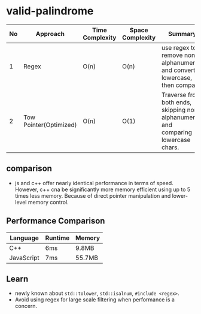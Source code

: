 # valid-palindrome

| No  | Approach               | Time Complexity | Space Complexity | Summary                                                                            |
| --- | ---------------------- | --------------- | ---------------- | ---------------------------------------------------------------------------------- |
| 1   | Regex                  | O(n)            | O(n)             | use regex to remove non-alphanumerics and convert to lowercase, then compare.      |
| 2   | Tow Pointer(Optimized) | O(n)            | O(1)             | Traverse from both ends, skipping non-alphanumerics and comparing lowercase chars. |

## comparison

- js and c++ offer nearly identical performance in terms of speed. However, c++ cna be significantly more memory efficient using up to 5 times less memory. Because of direct pointer manipulation and lower-level memory control.

## Performance Comparison

| Language   | Runtime | Memory |
| ---------- | ------- | ------ |
| C++        | 6ms     | 9.8MB  |
| JavaScript | 7ms     | 55.7MB |

## Learn

- newly known about `std::tolower`, `std::isalnum`, `#include <regex>`.
- Avoid using regex for large scale filtering when performance is a concern.
